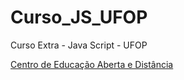 # Curso_JS_UFOP
Curso Extra - Java Script - UFOP



<a target="_blank" href="https://cead.ufop.br/">Centro de Educação Aberta e Distância</a>
